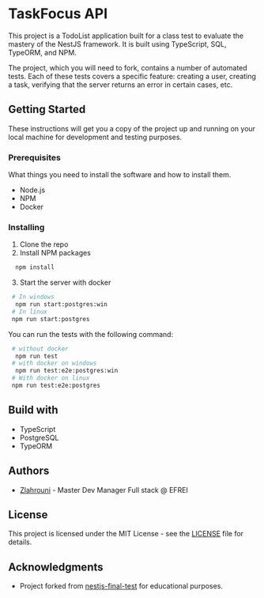 # TaskFocus API

This project is a TodoList application built for a class test to evaluate the mastery of the NestJS framework. It is built using TypeScript, SQL, TypeORM, and NPM.

The project, which you will need to fork, contains a number of automated tests. Each of these tests covers a specific feature: creating a user, creating a task, verifying that the server returns an error in certain cases, etc.

## Getting Started

These instructions will get you a copy of the project up and running on your local machine for development and testing purposes.

### Prerequisites

What things you need to install the software and how to install them.

- Node.js
- NPM
- Docker

### Installing
1. Clone the repo
2. Install NPM packages
 ```sh
   npm install 
  ```
3. Start the server with docker
 ```sh
  # In windows
   npm run start:postgres:win
  # In linux
  npm run start:postgres
  ```

You can run the tests with the following command:
 ```sh
  # without docker
   npm run test
  # with docker on windows
   npm run test:e2e:postgres:win
  # With docker on linux
  npm run test:e2e:postgres
  ```


## Build with
- TypeScript
- PostgreSQL
- TypeORM

## Authors
- [Zlahrouni](https://ziadlahrouni.com) - Master Dev Manager Full stack @ EFREI

## License
This project is licensed under the MIT License - see the [LICENSE](LICENSE) file for details.

## Acknowledgments
 - Project forked from [nestjs-final-test](https://github.com/pviara/nestjs-final-test) for educational purposes.
